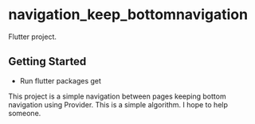 # navigation_keep_bottomnavigation

Flutter project.

## Getting Started


- Run flutter packages get

This project is a simple navigation between pages keeping bottom navigation using Provider.
This is a simple algorithm. I hope to help someone.
